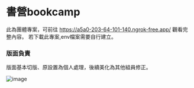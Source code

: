# 書營bookcamp
此為團體專案，可前往
https://a5a0-203-64-101-140.ngrok-free.app/ 觀看完整內容。
若下載此專案,env檔案需要自行建立。

### 版面負責
版面基本切版、原設置為個人處理，後續美化為其他組員修正。

![image](https://github.com/milu0925/bookcamp/assets/122149992/bf83715c-8515-4046-877d-a86222e1ca1e)


